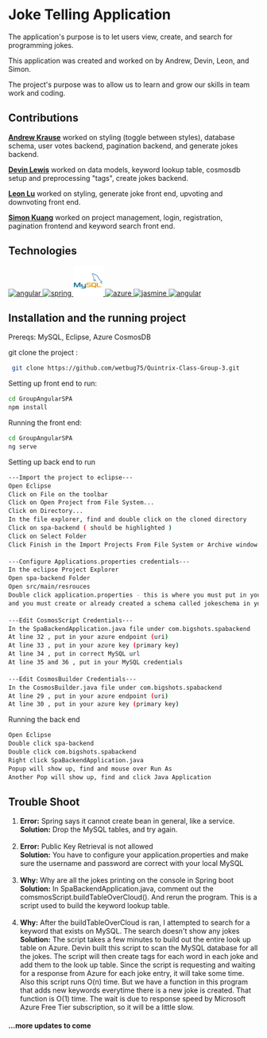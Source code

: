 
# Joke Telling Application

The application's purpose is to let users view, create, and search for programming jokes.

This application was created and worked on by Andrew, Devin, Leon, and Simon.

The project's purpose was to allow us to learn and grow our skills in team work and coding.

## Contributions
<strong>[Andrew Krause](https://github.com/wetbug75)</strong> worked on styling (toggle between styles), database schema, user votes backend, pagination backend, and generate jokes backend.

<strong>[Devin Lewis](https://github.com/wolfpackdev5)</strong> worked on data models, keyword lookup table, cosmosdb setup and preprocessing "tags", create jokes backend.

<strong>[Leon Lu](https://github.com/IceDragoon064)</strong> worked on styling, generate joke front end, upvoting and downvoting front end.

<strong>[Simon Kuang](https://github.com/simonsimon9)</strong> worked on project management, login, registration, pagination frontend and keyword search front end. 
<br>

## Technologies

<p align="left"> 
  <a href="https://angular.io" target="_blank" rel="noreferrer"> <img src="https://angular.io/assets/images/logos/angular/angular.svg" alt="angular" width="50"     height="50"/> </a> 
   <a href="https://spring.io/" target="_blank" rel="noreferrer"> <img src="https://www.vectorlogo.zone/logos/springio/springio-icon.svg" alt="spring" width="50" height="50"/> </a> 
  <a href="https://www.mysql.com/" target="_blank" rel="noreferrer"> <img src="https://raw.githubusercontent.com/devicons/devicon/master/icons/mysql/mysql-original-wordmark.svg" alt="mysql" width="60" height="60"/> </a>
  <a href="https://azure.microsoft.com/en-us/services/cosmos-db/" target="_blank" rel="noreferrer"> <img src="https://www.freelogovectors.net/wp-content/uploads/2022/03/azure_cosmos_db_logo_freelogovectors.net_-400x398.png" alt="azure" width="50" height="50"/> </a>
   <a href="https://jasmine.github.io" target="_blank" rel="noreferrer"> <img src="https://seeklogo.com/images/J/jasmine-logo-1A0FA4D537-seeklogo.com.png" alt="jasmine" width="50"     height="50"/> </a> 
   <a href="https://karma-runner.github.io/latest/index.html" target="_blank" rel="noreferrer"> <img src="https://www.npmjs.com/npm-avatar/eyJhbGciOiJIUzI1NiIsInR5cCI6IkpXVCJ9.eyJhdmF0YXJVUkwiOiJodHRwczovL3MuZ3JhdmF0YXIuY29tL2F2YXRhci9kMmM0MzdjNmIwNjdkNjEwNWRjYWNlMjQyNzMwM2MzYj9zaXplPTQ5NiZkZWZhdWx0PXJldHJvIn0.R1m_mytYH_ZTlKgUYtyHNDImcK7AxvFFhDvjUBZClzs" alt="angular" width="50"     height="50"/> </a> 
</p>

## Installation and the running project

Prereqs: MySQL, Eclipse, Azure CosmosDB

git clone the project :

```bash
 git clone https://github.com/wetbug75/Quintrix-Class-Group-3.git
```

Setting up front end to run:

```bash
cd GroupAngularSPA
npm install 

```

Running the front end: 
```bash
cd GroupAngularSPA
ng serve
```

Setting up back end to run 
```bash
---Import the project to eclipse---
Open Eclipse 
Click on File on the toolbar
Click on Open Project from File System...
Click on Directory...
In the file explorer, find and double click on the cloned directory 
Click on spa-backend ( should be highlighted )
Click on Select Folder
Click Finish in the Import Projects From File System or Archive window

---Configure Applications.properties credentials---
In the eclipse Project Explorer
Open spa-backend Folder
Open src/main/resrouces
Double click application.properties - this is where you must put in your configurations for MySQL/Azure
and you must create or already created a schema called jokeschema in your MySQL. 

---Edit CosmosScript Credentials---
In the SpaBackendApplication.java file under com.bigshots.spabackend
At line 32 , put in your azure endpoint (uri)
At line 33 , put in your azure key (primary key)
At line 34 , put in correct MySQL url
At line 35 and 36 , put in your MySQL credentials 

---Edit CosmosBuilder Credentials---
In the CosmosBuilder.java file under com.bigshots.spabackend
At line 29 , put in your azure endpoint (uri)
At line 30 , put in your azure key (primary key)

```

Running the back end
```bash
Open Eclipse
Double click spa-backend
Double click com.bigshots.spabackend
Right click SpaBackendApplication.java
Popup will show up, find and mouse over Run As 
Another Pop will show up, find and click Java Application
```
## Trouble Shoot

<ol>
   <li>
    <strong>Error:</strong> Spring says it cannot create bean in general, like a service.<br>
      <strong>Solution:</strong> Drop the MySQL tables, and try again. 
  </li>
  <br>
  <li>
    <strong>Error:</strong> Public Key Retrieval is not allowed <br>
      <strong>Solution:</strong> You have to configure your application.properties and make sure the username and password are correct with your local MySQL
  </li>
  <br>
   <li>
     <strong> Why:</strong> Why are all the jokes printing on the console in Spring boot <br>
     <strong>Solution:</strong> In SpaBackendApplication.java, comment out the comsmosScript.buildTableOverCloud(). And rerun the program. This is a script used to     build the keyword lookup table. 
  </li>
   <br>
   <li>
     <strong> Why:</strong> After the buildTableOverCloud is ran, I attempted to search for a keyword that exists on MySQL. The search doesn't show any jokes <br>
     <strong>Solution:</strong> The script takes a few minutes to build out the entire look up table on Azure. Devin built this script to scan the MySQL database for all the jokes. The script will then create tags for each word in each joke and add them to the look up table. Since the script is requesting and waiting for a response from Azure for each joke entry, it will take some time. Also this script runs O(n) time. But we have a function in this program that adds new keywords everytime there is a new joke is created. That function is O(1) time. The wait is due to response speed by Microsoft Azure Free Tier subscription, so it will be a little slow. 
  </li>
</ol>

#### ...more updates to come

